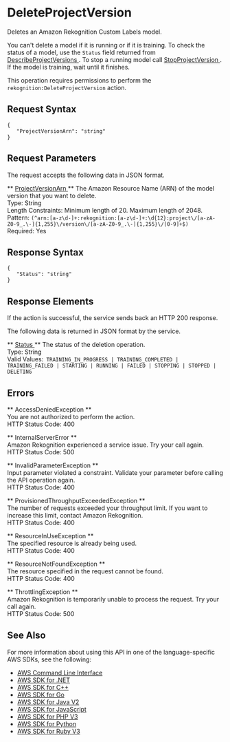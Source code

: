 # DeleteProjectVersion<a name="API_DeleteProjectVersion"></a>

Deletes an Amazon Rekognition Custom Labels model\. 

You can't delete a model if it is running or if it is training\. To check the status of a model, use the `Status` field returned from [ DescribeProjectVersions ](API_DescribeProjectVersions.md)\. To stop a running model call [ StopProjectVersion ](API_StopProjectVersion.md)\. If the model is training, wait until it finishes\.

This operation requires permissions to perform the `rekognition:DeleteProjectVersion` action\. 

## Request Syntax<a name="API_DeleteProjectVersion_RequestSyntax"></a>

```
{
   "ProjectVersionArn": "string"
}
```

## Request Parameters<a name="API_DeleteProjectVersion_RequestParameters"></a>

The request accepts the following data in JSON format\.

 ** [ ProjectVersionArn ](#API_DeleteProjectVersion_RequestSyntax) **   <a name="rekognition-DeleteProjectVersion-request-ProjectVersionArn"></a>
The Amazon Resource Name \(ARN\) of the model version that you want to delete\.  
Type: String  
Length Constraints: Minimum length of 20\. Maximum length of 2048\.  
Pattern: `(^arn:[a-z\d-]+:rekognition:[a-z\d-]+:\d{12}:project\/[a-zA-Z0-9_.\-]{1,255}\/version\/[a-zA-Z0-9_.\-]{1,255}\/[0-9]+$)`   
Required: Yes

## Response Syntax<a name="API_DeleteProjectVersion_ResponseSyntax"></a>

```
{
   "Status": "string"
}
```

## Response Elements<a name="API_DeleteProjectVersion_ResponseElements"></a>

If the action is successful, the service sends back an HTTP 200 response\.

The following data is returned in JSON format by the service\.

 ** [ Status ](#API_DeleteProjectVersion_ResponseSyntax) **   <a name="rekognition-DeleteProjectVersion-response-Status"></a>
The status of the deletion operation\.  
Type: String  
Valid Values:` TRAINING_IN_PROGRESS | TRAINING_COMPLETED | TRAINING_FAILED | STARTING | RUNNING | FAILED | STOPPING | STOPPED | DELETING` 

## Errors<a name="API_DeleteProjectVersion_Errors"></a>

 ** AccessDeniedException **   
You are not authorized to perform the action\.  
HTTP Status Code: 400

 ** InternalServerError **   
Amazon Rekognition experienced a service issue\. Try your call again\.  
HTTP Status Code: 500

 ** InvalidParameterException **   
Input parameter violated a constraint\. Validate your parameter before calling the API operation again\.  
HTTP Status Code: 400

 ** ProvisionedThroughputExceededException **   
The number of requests exceeded your throughput limit\. If you want to increase this limit, contact Amazon Rekognition\.  
HTTP Status Code: 400

 ** ResourceInUseException **   
The specified resource is already being used\.  
HTTP Status Code: 400

 ** ResourceNotFoundException **   
The resource specified in the request cannot be found\.  
HTTP Status Code: 400

 ** ThrottlingException **   
Amazon Rekognition is temporarily unable to process the request\. Try your call again\.  
HTTP Status Code: 500

## See Also<a name="API_DeleteProjectVersion_SeeAlso"></a>

For more information about using this API in one of the language\-specific AWS SDKs, see the following:
+  [ AWS Command Line Interface](https://docs.aws.amazon.com/goto/aws-cli/rekognition-2016-06-27/DeleteProjectVersion) 
+  [ AWS SDK for \.NET](https://docs.aws.amazon.com/goto/DotNetSDKV3/rekognition-2016-06-27/DeleteProjectVersion) 
+  [ AWS SDK for C\+\+](https://docs.aws.amazon.com/goto/SdkForCpp/rekognition-2016-06-27/DeleteProjectVersion) 
+  [ AWS SDK for Go](https://docs.aws.amazon.com/goto/SdkForGoV1/rekognition-2016-06-27/DeleteProjectVersion) 
+  [ AWS SDK for Java V2](https://docs.aws.amazon.com/goto/SdkForJavaV2/rekognition-2016-06-27/DeleteProjectVersion) 
+  [ AWS SDK for JavaScript](https://docs.aws.amazon.com/goto/AWSJavaScriptSDK/rekognition-2016-06-27/DeleteProjectVersion) 
+  [ AWS SDK for PHP V3](https://docs.aws.amazon.com/goto/SdkForPHPV3/rekognition-2016-06-27/DeleteProjectVersion) 
+  [ AWS SDK for Python](https://docs.aws.amazon.com/goto/boto3/rekognition-2016-06-27/DeleteProjectVersion) 
+  [ AWS SDK for Ruby V3](https://docs.aws.amazon.com/goto/SdkForRubyV3/rekognition-2016-06-27/DeleteProjectVersion) 